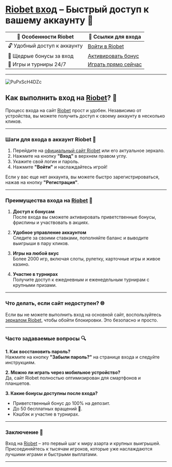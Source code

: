 # [Riobet вход](https://brandplay.link/dtx89f2L) – Быстрый доступ к вашему аккаунту 🎰

| 🌟 **Особенности Riobet**          | 🔗 **Ссылки для входа**                           |
|-----------------------------------|-------------------------------------------------|
| 🔓 Удобный доступ к аккаунту       | [Войти в Riobet](https://brandplay.link/dtx89f2L) |
| 🎁 Щедрые бонусы за вход           | [Активировать бонус](https://brandplay.link/dtx89f2L)   |
| 🎲 Игры и турниры 24/7             | [Играть прямо сейчас](https://brandplay.link/dtx89f2L)  |

---
![PuPxScH4DZc](https://github.com/user-attachments/assets/8a811707-5038-40c3-91da-49cc1a7db876)

## Как выполнить вход на [Riobet](https://brandplay.link/dtx89f2L)? 🌟

Процесс входа на сайт [Riobet](https://brandplay.link/dtx89f2L) прост и удобен. Независимо от устройства, вы можете получить доступ к своему аккаунту в несколько кликов.  

---

### Шаги для входа в аккаунт Riobet 🚀

1. Перейдите на [официальный сайт Riobet](https://brandplay.link/dtx89f2L) или его актуальное зеркало.  
2. Нажмите на кнопку **"Вход"** в верхнем правом углу.  
3. Укажите свой логин и пароль.  
4. Нажмите **"Войти"** и наслаждайтесь игрой!  

Если у вас еще нет аккаунта, вы можете быстро зарегистрироваться, нажав на кнопку **"Регистрация"**.  

---

### Преимущества входа на [Riobet](https://brandplay.link/dtx89f2L) 🎁

1. **Доступ к бонусам**  
   После входа вы сможете активировать приветственные бонусы, фриспины и участвовать в акциях.  

2. **Удобное управление аккаунтом**  
   Следите за своими ставками, пополняйте баланс и выводите выигрыши в пару кликов.  

3. **Игры на любой вкус**  
   Более 2000 игр, включая слоты, рулетку, карточные игры и живое казино.  

4. **Участие в турнирах**  
   Получите доступ к ежедневным и еженедельным турнирам с крупными призами.  

---

### Что делать, если сайт недоступен? 🌐

Если вы не можете выполнить вход на основной сайт, воспользуйтесь [зеркалом Riobet](https://brandplay.link/dtx89f2L), чтобы обойти блокировки. Это безопасно и просто.  

---

### Часто задаваемые вопросы 🔍

**1. Как восстановить пароль?**  
Нажмите на кнопку **"Забыли пароль?"** на странице входа и следуйте инструкциям.  

**2. Можно ли играть через мобильное устройство?**  
Да, сайт Riobet полностью оптимизирован для смартфонов и планшетов.  

**3. Какие бонусы доступны после входа?**  
- Приветственный бонус до 100% на депозит.  
- До 50 бесплатных вращений 🎡.  
- Кэшбэк и участие в турнирах.  

---

### Заключение 🎉

Вход на [Riobet](https://brandplay.link/dtx89f2L) – это первый шаг к миру азарта и крупных выигрышей. Присоединяйтесь к тысячам игроков, которые уже наслаждаются лучшими играми и быстрыми выплатами.  

---


